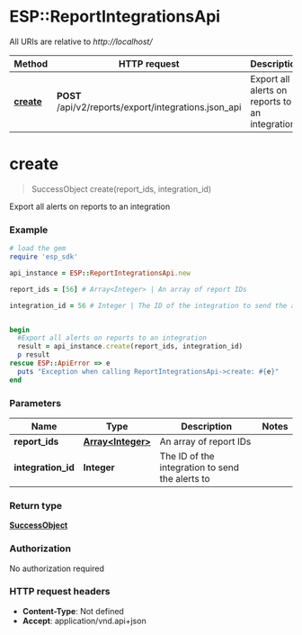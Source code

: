 # ESP::ReportIntegrationsApi

All URIs are relative to *http://localhost/*

Method | HTTP request | Description
------------- | ------------- | -------------
[**create**](ReportIntegrationsApi.md#create) | **POST** /api/v2/reports/export/integrations.json_api | Export all alerts on reports to an integration


# **create**
> SuccessObject create(report_ids, integration_id)

Export all alerts on reports to an integration

### Example
```ruby
# load the gem
require 'esp_sdk'

api_instance = ESP::ReportIntegrationsApi.new

report_ids = [56] # Array<Integer> | An array of report IDs

integration_id = 56 # Integer | The ID of the integration to send the alerts to


begin
  #Export all alerts on reports to an integration
  result = api_instance.create(report_ids, integration_id)
  p result
rescue ESP::ApiError => e
  puts "Exception when calling ReportIntegrationsApi->create: #{e}"
end
```

### Parameters

Name | Type | Description  | Notes
------------- | ------------- | ------------- | -------------
 **report_ids** | [**Array&lt;Integer&gt;**](Integer.md)| An array of report IDs | 
 **integration_id** | **Integer**| The ID of the integration to send the alerts to | 

### Return type

[**SuccessObject**](SuccessObject.md)

### Authorization

No authorization required

### HTTP request headers

 - **Content-Type**: Not defined
 - **Accept**: application/vnd.api+json




